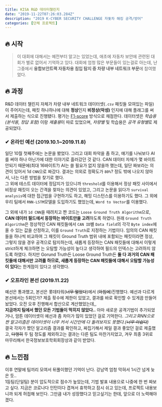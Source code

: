 ```yaml
---
title: KISA R&D 데이터챌린지
date: "2019-11-22T07:26:03.284Z"
description: "2019 K-CYBER SECURITY CHALLENGE 자돛차 해킹 공격/방어"
categories: [단체 프로젝트]
---
```


## 🔥 시작
> 이 대회에 대해서는 예전부터 알고는 있었는데, 애초에 자동차 보안에 관련된 
대회가 별로 없어서 기억하고 있다. 대회에 엄청 많은 부문들이 있는걸로 아는데, 난 그중에서 **융합보안트랙 자동차용
침입 탐지 중 차량 내부 네트워크 부문**에 참여했었다.  

## 🔥 과정
R&D 데이터 챌린지 자체가 차량 내부 네트워크 데이터셋(`.csv` 패킷들 모여있는 파일)이 주어지는데, 
패킷 하나하나에 대해 **정상**인지 **비정상(악성)** 인지에 대해 플래그를 써서 제출하는 식으로 진행됐다.
평가는 [F1-score](https://en.wikipedia.org/wiki/F1_score) 방식으로 채점한다.
데이터셋은 *학습용(분석용, 정답 포함)* 이랑 *제출용*이 따로 있었으며, *차량별* 및 학습용은 *공격 유형별*로 제공되었다.  


### ✔ 온라인 예선 (2019.10.1~2019.11.8)
일단 10월 첫째주에는 논문을 봤었다. 그리고 대회 파악을 좀 하고, 얘기를 나눠보다 AI를 써야 하나
아닌가에 대한 이야기로 흘러갔던 것 같다. CAN 데이터 자체가 몇 바이트 안되기 때문에(최대 16바이트?)
AI는 쓸 필요가 없지 않을까 했는데, 일단 짜보라는 의견이 있어서 1d `CNN`으로 짜갔다. 
결과는 의외로 정확도가 `80%`? 정도 밖에 나오지 않아서, 나는 다른 방법을 찾기로 했다.   
그 외에 테스트 데이터에 정답지가 있으니까 `threshold`를 이용해서 정상 패킷 사이에서 비정상 패킷이 오는 
간격을 찾자는 의견이 있었고, 그리고 논문을 읽다가 `survival analysis`에 대한 접근법을 구현하기도 하고, 
해밍 디스턴스를 이용하기도 했다.
그 외에 우리 팀에서 `RNN-LSTM`모델을 도입하기도 했었는데, `Word to Vector`를 이용했다.  

그 외에 내가 `1d CNN`을 때려치고 짠 코드는 `Loose Ground Truth Algorithm`으로, 
**CAN 데이터 필드에서 등장하는 바이트만을 고려**하도록 하였다. 
원래 `Ground Truth Algorithm`은 정상적인 CAN 패킷들에서 `CAN ID`별 
`Data field`의 각각 `Byte index`에 올 수 있는 값을 산정하고, 
이를 `Ground Truth`로 지정하는 기법이다. 임의의 CAN 패킷들을 하나씩 비교하여 그 패킷이 Ground Truth 
범위 내에 포함되는 패킷이라면 정상, 그렇지 않을 경우 공격으로 탐지하는데, 
새롭게 등장하는 CAN 패킷들에 대해서 이렇게 strict하게 체크하면 는 오탐할 가능성이 높다고 생각하여
필드의 인덱스는 고려하지 않도록 하였다. 
하지만 Gorund Truth든 Loose Ground Truth든 **둘 다 과거의 CAN 패킷들에 대해서만 고려를 하므로, 
새롭게 등장하는 CAN 패킷들에 대해서 오탐할 가능성이 있다**는 한계점이 있다고 생각했다.  

### ✔ 오프라인 본선 (2019.11.22)
예선은 통과했고, 본선은 롯데타워(~~너무 멀었다~~)에서 (~~아침에~~)진행했다.
예선과 다르게 본선에서는 5회인가? 제출 횟수에 제한이 있었고, 결과를 바로 확인할 수 있게끔 만들어놨었다.
오전 오후 진행해서 합산으로 계산했었는데,,  
**지금까지 팀에서 했던 모든 기법들이 먹히지 않았다..**
아마 새로운 공격기법이 추가되었거나, 암튼 데이터셋이 예선과 좀 차이가 많이 있었던 걸로 기억한다.
*그리고 RNN으로 짠 알고리즘은 데이터셋이 너무 커서 시간안에 다 돌려보지도 못했다.(~~너무 아쉽다~~)*  
결국 각자가 짰던 알고리즘 결과를 확인하고, 짜집기해서 제일 결과 좋았던 걸로 제출했고, 
~~다행히~~ 두 팀 정도를 제외하고는 결과는 다른 팀도 마찬가지었고, 
겨우 최종 3위로 마무리해서 한국정보보호학회회장상과 같이 받았다.  


## 🔥 느낀점
이후 연말에 팀끼리 모여서 뒤풀이했던 기억이 난다. 강남역 엄청 막혀서 1시간 넘게 늦은 듯..  
1등팀(단일팀) 분이 압도적으로 점수가 높았는데, 기법 발표 내용으로 나중에 한 번 짜보고 싶다. 
지금은 코로나다 인턴이다 겹쳐서 휴학하고 잠시 쉬고 있는데, 프로젝트 내용보니까 되게 허접해 보인다. 
그만큼 내가 성장했다고 믿고싶기는 한데, 앞으로 더 노력해야겠다. 